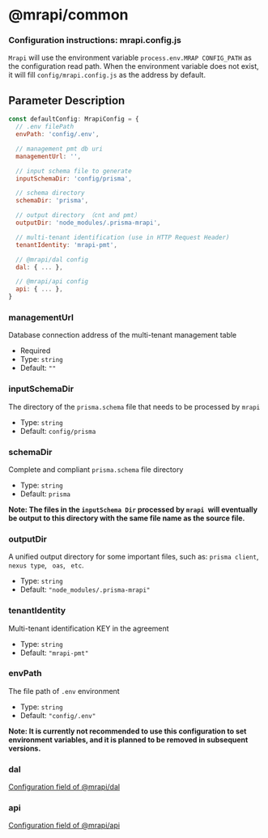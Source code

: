 
# @mrapi/common

### Configuration instructions:  mrapi.config.js

`Mrapi` will use the environment variable `process.env.MRAP CONFIG_PATH` as the configuration read path. When the environment variable does not exist, it will fill `config/mrapi.config.js` as the address by default.



## Parameter Description

```js
const defaultConfig: MrapiConfig = {
  // .env filePath
  envPath: 'config/.env',

  // management pmt db uri
  managementUrl: '',

  // input schema file to generate
  inputSchemaDir: 'config/prisma',

  // schema directory
  schemaDir: 'prisma',

  // output directory （cnt and pmt）
  outputDir: 'node_modules/.prisma-mrapi',

  // multi-tenant identification (use in HTTP Request Header)
  tenantIdentity: 'mrapi-pmt',

  // @mrapi/dal config
  dal: { ... },

  // @mrapi/api config
  api: { ... },
}
```

### managementUrl

Database connection address of the multi-tenant management table

+ Required
+ Type: `string`
+ Default: `""`

### inputSchemaDir

The directory of the `prisma.schema` file that needs to be processed by `mrapi`

+ Type: `string`
+ Default: `config/prisma`

### schemaDir

Complete and compliant `prisma.schema` file directory

+ Type: `string`
+ Default: `prisma`

**Note: The files in the `inputSchema Dir` processed by `mrapi `will eventually be output to this directory with the same file name as the source file.**

### outputDir

A unified output directory for some important files, such as: `prisma client`,  `nexus type`, ` oas`, ` etc`.

+ Type: `string`
+ Default: `"node_modules/.prisma-mrapi"`

### tenantIdentity

Multi-tenant identification KEY in the agreement

+ Type: `string`
+ Default: `"mrapi-pmt"`

### envPath

The file path of `.env` environment

+ Type: `string`
+ Default: `"config/.env"`

**Note: It is currently not recommended to use this configuration to set environment variables, and it is planned to be removed in subsequent versions.**

### dal

[Configuration field of @mrapi/dal](https://github.com/mrapi-js/mrapi/blob/dev/docs/Configuration/DAL.md)

### api

[Configuration field of @mrapi/api](https://github.com/mrapi-js/mrapi/blob/dev/docs/Configuration/API.md)

